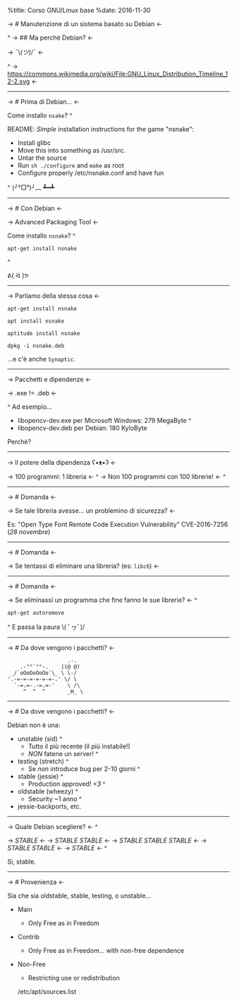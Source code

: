 %title: Corso GNU/Linux base
%date: 2016-11-30

-> # Manutenzione di un sistema basato su Debian <-

^
-> ## Ma perchè Debian? <-

-> ¯\\_(ツ)_/¯ <-

^
-> https://commons.wikimedia.org/wiki/File:GNU_Linux_Distribution_Timeline_12-2.svg <-

---

-> # Prima di Debian... <-

Come installo `nsake`? 
^

README: *Simple* installation instructions for the game "nsnake":
* Install glibc
* Move this into something as /usr/src.
* Untar the source
* Run `sh ./configure` and `make` as root
* Configure properly /etc/nsnake.conf and have fun

^
(╯°□°)╯︵ ┻━┻

---

-> # Con Debian <-

-> Advanced Packaging Tool <-

Come installo `nsnake`?
^

	apt-get install nsnake
^

ᕕ( ᐛ )ᕗ

---

-> Parliamo della stessa cosa <-

	apt-get install nsnake

	apt install nsnake

	aptitude install nsnake

	dpkg -i nsnake.deb

...e c'è anche `Synaptic`.

---

-> Pacchetti e dipendenze <-

-> .exe \!= .deb <-

^
Ad esempio...

* libopencv-dev.exe per Microsoft Windows: 279 MegaByte
^
* libopencv-dev.deb per Debian:            180 KyloByte

Perchè?

---

-> Il potere della dipendenza ʕ•ᴥ•ʔ <-

-> 100 programmi: 1 libreria <-
^
-> Non 100 programmi con 100 librerie! <-
^

---

-> # Domanda <-

-> Se tale libreria avesse... un problemino di sicurezza? <-

Es: "Open Type Font Remote Code Execution Vulnerability"
CVE-2016-7256 (*28 novembre*)

---

-> # Domanda <-

-> Se tentassi di eliminare una libreria? (es: `libc6`) <-

---

-> # Domanda <-

-> Se eliminassi un programma che fine fanno le sue librerie? <-
^

	apt-get autoremove

^
E passa la paura \\( ﾟヮﾟ)/

---

-> # Da dove vengono i pacchetti? <-

                       .-.
        .-""`""-.    |(@ @)
     _/`oOoOoOoOo`\_ \ \-/
    '.-=-=-=-=-=-=-.' \/ \
      `-=.=-.-=.=-'    \ /\
         ^  ^  ^       _H_ \

---

-> # Da dove vengono i pacchetti? <-

Debian non è una:
* unstable (sid)
^
	* Tutto il più recente (il più instabile!)
	* *NON* fatene un server!
^
* testing (stretch)
^
	* Se *non* introduce bug per 2-10 giorni
^
* stable (jessie)
^
	* Production approved! *<3*
^
* oldstable (wheezy)
^
	* Security ~1 anno
^
* jessie-backports, etc.

---

-> Quale Debian scegliere? <-
^

-> *STABLE* <-
-> *STABLE* *STABLE* <-
-> *STABLE* *STABLE* *STABLE* <-
-> *STABLE* *STABLE* <-
-> *STABLE* <-
^

Sì, stable.
	
---


-> # Provenienza <-

Sia che sia oldstable, stable, testing, o unstable...

* Main
	* Only Free as in Freedom
* Contrib
	* Only Free as in Freedom... with non-free dependence
* Non-Free
	* Restricting use or redistribution

    /etc/apt/sources.list
